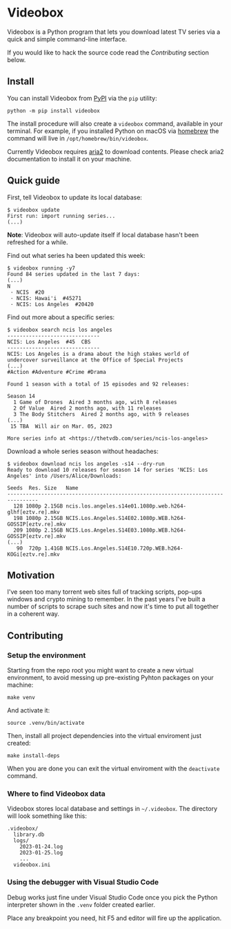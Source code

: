 # Videobox

Videobox is a Python program that lets you download latest TV series via a quick and simple command-line interface.

If you would like to hack the source code read the _Contributing_ section below.

## Install 

You can install Videobox from [PyPI][2] via the `pip` utility:

```
python -m pip install videobox
```

The install procedure will also create a `videobox` command, available in your terminal. For example, if you installed Python on macOS via [homebrew][3] the command will live in `/opt/homebrew/bin/videobox`.

Currently Videobox requires [aria2][1] to download contents. Please check aria2 documentation to install it on your machine.

## Quick guide

First, tell Videobox to update its local database:

```
$ videobox update
First run: import running series... 
(...)
```

**Note**: Videobox will auto-update itself if local database hasn't been refreshed for a while.

Find out what series ha been updated this week:

```
$ videobox running -y7
Found 84 series updated in the last 7 days:
(...)
N
 · NCIS  #20
 · NCIS: Hawai'i  #45271
 · NCIS: Los Angeles  #20420
```

Find out more about a specific series:

```
$ videobox search ncis los angeles
------------------------------
NCIS: Los Angeles  #45  CBS
------------------------------
NCIS: Los Angeles is a drama about the high stakes world of
undercover surveillance at the Office of Special Projects
(...)
#Action #Adventure #Crime #Drama

Found 1 season with a total of 15 episodes and 92 releases:

Season 14
  1 Game of Drones  Aired 3 months ago, with 8 releases
  2 Of Value  Aired 2 months ago, with 11 releases
  3 The Body Stitchers  Aired 2 months ago, with 9 releases
(...)
 15 TBA  Will air on Mar. 05, 2023

More series info at <https://thetvdb.com/series/ncis-los-angeles>
```

Download a whole series season without headaches:

```
$ videobox download ncis los angeles -s14 --dry-run
Ready to download 10 releases for season 14 for series 'NCIS: Los Angeles' into /Users/Alice/Downloads:

Seeds  Res. Size   Name
--------------------------------------------------------------------------------
  128 1080p 2.15GB ncis.los.angeles.s14e01.1080p.web.h264-glhf[eztv.re].mkv
  198 1080p 2.15GB NCIS.Los.Angeles.S14E02.1080p.WEB.h264-GOSSIP[eztv.re].mkv
  209 1080p 2.15GB NCIS.Los.Angeles.S14E03.1080p.WEB.h264-GOSSIP[eztv.re].mkv
(...)
   90  720p 1.41GB NCIS.Los.Angeles.S14E10.720p.WEB.h264-KOGi[eztv.re].mkv
```

## Motivation 

I've seen too many torrent web sites full of tracking scripts, pop-ups windows and crypto mining to remember. In the past years I've built a number of scripts to scrape such sites and now it's time to put all together in a coherent way. 

## Contributing

### Setup the environment

Starting from the repo root you might want to create a new virtual environment, to avoid messing up pre-existing Pyhton packages on your machine: 

`make venv`

And activate it:

`source .venv/bin/activate`

Then, install all project dependencies into the virtual enviroment just created:

`make install-deps`

When you are done you can exit the virtual enviroment with the `deactivate` command.

### Where to find Videobox data

Videobox stores local database and settings in `~/.videobox`. The directory will look something like this:

```
.videobox/
  library.db
  logs/
    2023-01-24.log
    2023-01-25.log
    ...
  videobox.ini
```

### Using the debugger with Visual Studio Code

Debug works just fine under Visual Studio Code once you pick the Python interpreter shown in the `.venv` folder created earlier. 

Place any breakpoint you need, hit F5 and editor will fire up the application.


[1]: https://aria2.github.io
[2]: https://pypi.org/project/videobox/
[3]: https://brew.sh/